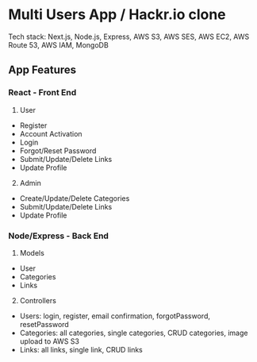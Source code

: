 # Multi Users App / Hackr.io clone

Tech stack: Next.js, Node.js, Express, AWS S3, AWS SES, AWS EC2, AWS Route 53, AWS IAM, MongoDB

## App Features

### React - Front End

1. User

- Register
- Account Activation
- Login
- Forgot/Reset Password
- Submit/Update/Delete Links
- Update Profile

2. Admin

- Create/Update/Delete Categories
- Submit/Update/Delete Links
- Update Profile

### Node/Express - Back End

1. Models

- User
- Categories
- Links

2. Controllers

- Users: login, register, email confirmation, forgotPassword, resetPassword
- Categories: all categories, single categories, CRUD categories, image upload to AWS S3
- Links: all links, single link, CRUD links
